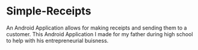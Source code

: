 # Simple-Receipts
An Android Application allows for making receipts and sending them to a customer.
This Android Application I made for my father during high school to help with his entrepreneurial buisness.
